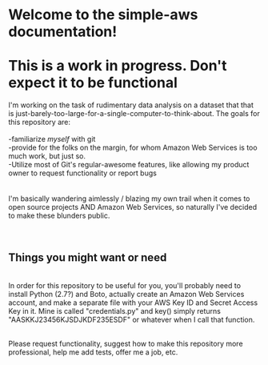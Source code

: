 <h1>Welcome to the simple-aws documentation!<br><br>This is a work in progress. Don't expect it to be functional</h1>

I'm working on the task of rudimentary data analysis on a dataset that that is just-barely-too-large-for-a-single-computer-to-think-about. The goals for this repository are:<br>
<br>
-familiarize *myself* with git<br>
-provide for the folks on the margin, for whom Amazon Web Services is too much work, but just so.<br>
-Utilize most of Git's regular-awesome features, like allowing my product owner to request functionality or report bugs<br><br><br>
I'm basically wandering aimlessly / blazing my own trail when it comes to open source projects AND Amazon Web Services, so naturally I've decided to make these blunders public. 
<br><br><br>
<h2>Things you might want or need</h2><br>
In order for this repository to be useful for you, you'll probably need to install Python (2.7?) and Boto, actually create an Amazon Web Services account, and make a separate file with your AWS Key ID and Secret Access Key in it. Mine is called "credentials.py" and key() simply returns "AASKKJ23456KJSDJKDF235ESDF" or whatever when I call that function. <br><br>

Please request functionality, suggest how to make this repository more professional, help me add tests, offer me a job, etc.


